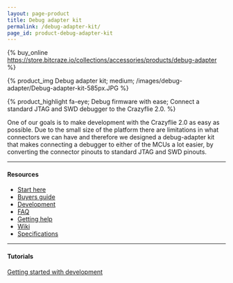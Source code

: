```yaml
---
layout: page-product
title: Debug adapter kit
permalink: /debug-adapter-kit/
page_id: product-debug-adapter-kit
---
```


{% buy_online https://store.bitcraze.io/collections/accessories/products/debug-adapter %}

{% product_img Debug adapter kit; medium;
/images/debug-adapter/Debug-adapter-kit-585px.JPG
%}

{% product_highlight
fa-eye;
Debug firmware with ease;
Connect a standard JTAG and SWD debugger to the Crazyflie 2.0.
%}

One of our goals is to make development with the Crazyflie 2.0 as easy
as possible. Due to the small size of the platform there are limitations
in what connectors we can have and therefore we designed a debug-adapter
kit that makes connecting a debugger to either of the MCUs a lot
easier, by converting the connector pinouts to standard JTAG and SWD
pinouts.

---

#### Resources

- [Start here](/start/)
- [Buyers guide](/crazyflie-2-0-buyers-guide/)
- [Development](/development-overview/)
- [FAQ](/frequently-asked-questions-Crazyflie-2.0/)
- [Getting help](/getting-help/)
- [Wiki](https://wiki.bitcraze.io/projects:crazyflie2:debugadapter:index)
- [Specifications](https://store.bitcraze.io/products/debug-adapter)

---

#### Tutorials

[Getting started with development](/getting-started-with-development/)
